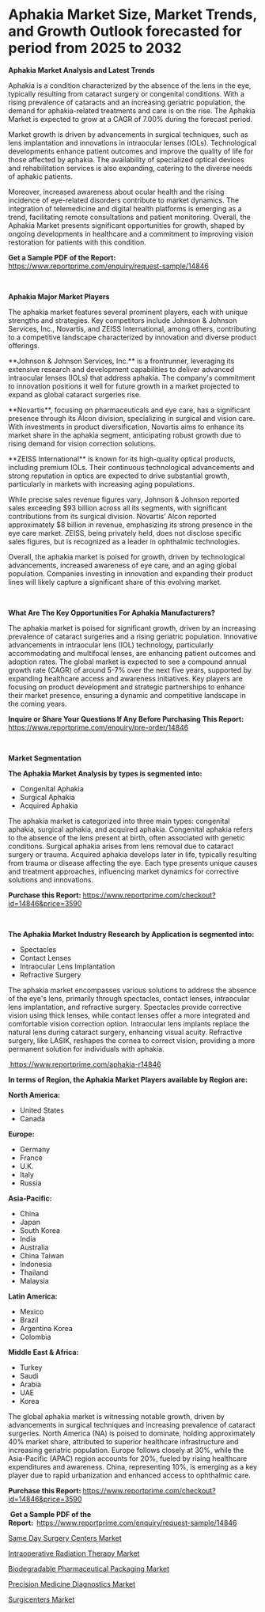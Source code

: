 <p><h1>Aphakia Market Size, Market Trends, and Growth Outlook forecasted for period from 2025 to 2032</h1></p><p><strong>Aphakia Market Analysis and Latest Trends</strong></p>
<p><p>Aphakia is a condition characterized by the absence of the lens in the eye, typically resulting from cataract surgery or congenital conditions. With a rising prevalence of cataracts and an increasing geriatric population, the demand for aphakia-related treatments and care is on the rise. The Aphakia Market is expected to grow at a CAGR of 7.00% during the forecast period. </p><p>Market growth is driven by advancements in surgical techniques, such as lens implantation and innovations in intraocular lenses (IOLs). Technological developments enhance patient outcomes and improve the quality of life for those affected by aphakia. The availability of specialized optical devices and rehabilitation services is also expanding, catering to the diverse needs of aphakic patients. </p><p>Moreover, increased awareness about ocular health and the rising incidence of eye-related disorders contribute to market dynamics. The integration of telemedicine and digital health platforms is emerging as a trend, facilitating remote consultations and patient monitoring. Overall, the Aphakia Market presents significant opportunities for growth, shaped by ongoing developments in healthcare and a commitment to improving vision restoration for patients with this condition.</p></p>
<p><strong>Get a Sample PDF of the Report:&nbsp;</strong> <a href="https://www.reportprime.com/enquiry/request-sample/14846?utm_campaign=1832&utm_medium=2&utm_source=Github&utm_content=ia&utm_term=20032025&utm_id=aphakia">https://www.reportprime.com/enquiry/request-sample/14846</a></p>
<p>&nbsp;</p>
<p><strong>Aphakia Major Market Players</strong></p>
<p><p>The aphakia market features several prominent players, each with unique strengths and strategies. Key competitors include Johnson & Johnson Services, Inc., Novartis, and ZEISS International, among others, contributing to a competitive landscape characterized by innovation and diverse product offerings.</p><p>**Johnson & Johnson Services, Inc.** is a frontrunner, leveraging its extensive research and development capabilities to deliver advanced intraocular lenses (IOLs) that address aphakia. The company's commitment to innovation positions it well for future growth in a market projected to expand as global cataract surgeries rise.</p><p>**Novartis**, focusing on pharmaceuticals and eye care, has a significant presence through its Alcon division, specializing in surgical and vision care. With investments in product diversification, Novartis aims to enhance its market share in the aphakia segment, anticipating robust growth due to rising demand for vision correction solutions.</p><p>**ZEISS International** is known for its high-quality optical products, including premium IOLs. Their continuous technological advancements and strong reputation in optics are expected to drive substantial growth, particularly in markets with increasing aging populations.</p><p>While precise sales revenue figures vary, Johnson & Johnson reported sales exceeding $93 billion across all its segments, with significant contributions from its surgical division. Novartis’ Alcon reported approximately $8 billion in revenue, emphasizing its strong presence in the eye care market. ZEISS, being privately held, does not disclose specific sales figures, but is recognized as a leader in ophthalmic technologies.</p><p>Overall, the aphakia market is poised for growth, driven by technological advancements, increased awareness of eye care, and an aging global population. Companies investing in innovation and expanding their product lines will likely capture a significant share of this evolving market.</p></p>
<p>&nbsp;</p>
<p><strong>What Are The Key Opportunities For Aphakia Manufacturers?</strong></p>
<p><p>The aphakia market is poised for significant growth, driven by an increasing prevalence of cataract surgeries and a rising geriatric population. Innovative advancements in intraocular lens (IOL) technology, particularly accommodating and multifocal lenses, are enhancing patient outcomes and adoption rates. The global market is expected to see a compound annual growth rate (CAGR) of around 5-7% over the next five years, supported by expanding healthcare access and awareness initiatives. Key players are focusing on product development and strategic partnerships to enhance their market presence, ensuring a dynamic and competitive landscape in the coming years.</p></p>
<p><strong>Inquire or Share Your Questions If Any Before Purchasing This Report:</strong> <a href="https://www.reportprime.com/enquiry/pre-order/14846?utm_campaign=1832&utm_medium=2&utm_source=Github&utm_content=ia&utm_term=20032025&utm_id=aphakia">https://www.reportprime.com/enquiry/pre-order/14846</a></p>
<p>&nbsp;</p>
<p><strong>Market Segmentation</strong></p>
<p><strong>The Aphakia Market Analysis by types is segmented into:</strong></p>
<p><ul><li>Congenital Aphakia</li><li>Surgical Aphakia</li><li>Acquired Aphakia</li></ul></p>
<p><p>The aphakia market is categorized into three main types: congenital aphakia, surgical aphakia, and acquired aphakia. Congenital aphakia refers to the absence of the lens present at birth, often associated with genetic conditions. Surgical aphakia arises from lens removal due to cataract surgery or trauma. Acquired aphakia develops later in life, typically resulting from trauma or disease affecting the eye. Each type presents unique causes and treatment approaches, influencing market dynamics for corrective solutions and innovations.</p></p>
<p><strong>Purchase this Report:&nbsp;</strong><a href="https://www.reportprime.com/checkout?id=14846&price=3590&utm_campaign=1832&utm_medium=2&utm_source=Github&utm_content=ia&utm_term=20032025&utm_id=aphakia">https://www.reportprime.com/checkout?id=14846&price=3590</a></p>
<p>&nbsp;</p>
<p><strong>The Aphakia Market Industry Research by Application is segmented into:</strong></p>
<p><ul><li>Spectacles</li><li>Contact Lenses</li><li>Intraocular Lens Implantation</li><li>Refractive Surgery</li></ul></p>
<p><p>The aphakia market encompasses various solutions to address the absence of the eye's lens, primarily through spectacles, contact lenses, intraocular lens implantation, and refractive surgery. Spectacles provide corrective vision using thick lenses, while contact lenses offer a more integrated and comfortable vision correction option. Intraocular lens implants replace the natural lens during cataract surgery, enhancing visual acuity. Refractive surgery, like LASIK, reshapes the cornea to correct vision, providing a more permanent solution for individuals with aphakia.</p></p>
<p><a href="https://www.reportprime.com/aphakia-r14846?utm_campaign=1832&utm_medium=2&utm_source=Github&utm_content=ia&utm_term=20032025&utm_id=aphakia">&nbsp;https://www.reportprime.com/aphakia-r14846</a></p>
<p><strong>In terms of Region, the Aphakia Market Players available by Region are:</strong></p>
<p>
    <p> <strong> North America: </strong>
        <ul>
            <li>United States</li>
            <li>Canada</li>
        </ul>
        </p> 
    <p> <strong> Europe: </strong>
        <ul>
            <li>Germany</li>
            <li>France</li>
            <li>U.K.</li>
            <li>Italy</li>
            <li>Russia</li>
        </ul>
        </p> 
    <p> <strong> Asia-Pacific: </strong>
        <ul>
            <li>China</li>
            <li>Japan</li>
            <li>South Korea</li>
            <li>India</li>
            <li>Australia</li>
            <li>China Taiwan</li>
            <li>Indonesia</li>
            <li>Thailand</li>
            <li>Malaysia</li>
        </ul>
        </p> 
    <p> <strong> Latin America: </strong>
        <ul>
            <li>Mexico</li>
            <li>Brazil</li>
            <li>Argentina Korea</li>
            <li>Colombia</li>
        </ul>
        </p> 
    <p> <strong> Middle East & Africa: </strong>
        <ul>
            <li>Turkey</li>
            <li>Saudi</li>
            <li>Arabia</li>
            <li>UAE</li>
            <li>Korea</li>
        </ul>
    </p>
    </p>
<p><p>The global aphakia market is witnessing notable growth, driven by advancements in surgical techniques and increasing prevalence of cataract surgeries. North America (NA) is poised to dominate, holding approximately 40% market share, attributed to superior healthcare infrastructure and increasing geriatric population. Europe follows closely at 30%, while the Asia-Pacific (APAC) region accounts for 20%, fueled by rising healthcare expenditures and awareness. China, representing 10%, is emerging as a key player due to rapid urbanization and enhanced access to ophthalmic care.</p></p>
<p><strong>Purchase this Report: </strong><a href="https://www.reportprime.com/checkout?id=14846&price=3590&utm_campaign=1832&utm_medium=2&utm_source=Github&utm_content=ia&utm_term=20032025&utm_id=aphakia">https://www.reportprime.com/checkout?id=14846&price=3590</a></p>
<p>&nbsp;<strong>Get a Sample PDF of the Report:&nbsp;&nbsp;</strong><a href="https://www.reportprime.com/enquiry/request-sample/14846?utm_campaign=1832&utm_medium=2&utm_source=Github&utm_content=ia&utm_term=20032025&utm_id=aphakia">https://www.reportprime.com/enquiry/request-sample/14846</a></p>
<p><strong></strong></p>
<p><p><a href="https://github.com/casalalimo40/Market-Research-Report-List-1/blob/main/same-day-surgery-centers-market.md?utm_campaign=1832&utm_medium=2&utm_source=Github&utm_content=ia&utm_term=20032025&utm_id=aphakia">Same Day Surgery Centers Market</a></p><p><a href="https://github.com/careymartta6/Market-Research-Report-List-1/blob/main/intraoperative-radiation-therapy-market.md?utm_campaign=1832&utm_medium=2&utm_source=Github&utm_content=ia&utm_term=20032025&utm_id=aphakia">Intraoperative Radiation Therapy Market</a></p><p><a href="https://github.com/AKSHATREPORTPRIME/Market-Research-Report-List-7/blob/main/biodegradable-pharmaceutical-packaging-market.md?utm_campaign=1832&utm_medium=2&utm_source=Github&utm_content=ia&utm_term=20032025&utm_id=aphakia">Biodegradable Pharmaceutical Packaging Market</a></p><p><a href="https://github.com/baraohinze3x/Market-Research-Report-List-1/blob/main/precision-medicine-diagnostics-market.md?utm_campaign=1832&utm_medium=2&utm_source=Github&utm_content=ia&utm_term=20032025&utm_id=aphakia">Precision Medicine Diagnostics Market</a></p><p><a href="https://github.com/asoauoldag3n/Market-Research-Report-List-1/blob/main/surgicenters-market.md?utm_campaign=1832&utm_medium=2&utm_source=Github&utm_content=ia&utm_term=20032025&utm_id=aphakia">Surgicenters Market</a></p></p>